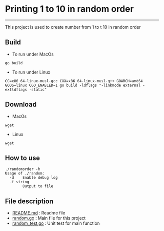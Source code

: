 # Printing 1 to 10 in random order
-----------------------
This project is used to create number from 1 to t 10 in random order

Build
-----------------------
* To run under MacOs
```
go build 
```
* To run under Linux
```
CC=x86_64-linux-musl-gcc CXX=x86_64-linux-musl-g++ GOARCH=amd64 GOOS=linux CGO_ENABLED=1 go build -ldflags "-linkmode external -extldflags -static"
```

Download
-----------------------
* MacOs
```
wget 
```
* Linux
```
wget
```

How to use
-----------------------
```
./randomorder -h
Usage of ./random:
  -d    Enable debug log
  -f string
        Output to file
```

File description
-----------------------
* [README.md](./README.md) : Readme file
* [random.go](./randomnumber.go) : Main file for this project
* [random_test.go](./random_test.go) : Unit test for main function

